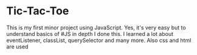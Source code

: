 # Tic-Tac-Toe
This is my first minor project using JavaScript. Yes, it's very easy but to understand basics of #JS in depth I done this. I learned a lot about eventListener, classList, querySelector and many more. Also css and html are used
